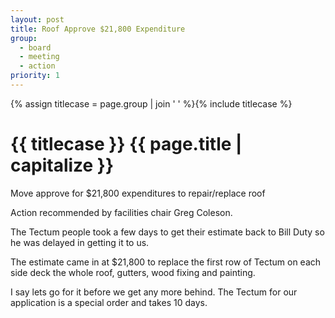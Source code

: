 ```yaml
---
layout: post
title: Roof Approve $21,800 Expenditure
group:
  - board
  - meeting
  - action
priority: 1
---
```


{% assign titlecase = page.group | join ' ' %}{% include titlecase %}
# {{ titlecase }} {{ page.title | capitalize }}

Move approve for $21,800 expenditures to repair/replace roof

Action recommended by facilities chair Greg Coleson.

The Tectum people took a few days to get their estimate back to Bill Duty so he was delayed in getting it to us.

The estimate came in at $21,800 to replace the first row of Tectum on each side deck the whole roof, gutters, wood fixing and painting.

I say lets go for it before we get any more behind.  The Tectum for our application is a special order and takes 10 days.